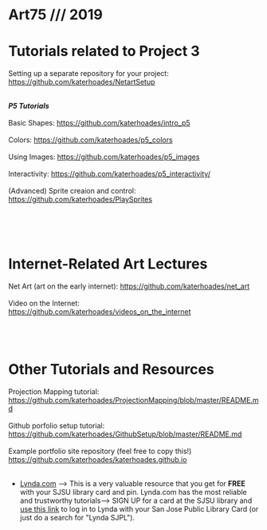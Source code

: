 # Art75 /// 2019

# Tutorials related to Project 3 <br>
Setting up a separate repository for your project: https://github.com/katerhoades/NetartSetup<br><br>

***P5 Tutorials***<br><br>
Basic Shapes: https://github.com/katerhoades/intro_p5 <br><br>
Colors: https://github.com/katerhoades/p5_colors <br><br>
Using Images: https://github.com/katerhoades/p5_images <br><br>
Interactivity: https://github.com/katerhoades/p5_interactivity/<br><br>
(Advanced) Sprite creaion and control: https://github.com/katerhoades/PlaySprites<br><br>

<br><br>
# Internet-Related Art Lectures <br>
Net Art (art on the early internet): https://github.com/katerhoades/net_art <br><br>
Video on the Internet: https://github.com/katerhoades/videos_on_the_internet <br><br>
<br><br>

# Other Tutorials and Resources
Projection Mapping tutorial: https://github.com/katerhoades/ProjectionMapping/blob/master/README.md
<br><br>
Github porfolio setup tutorial: https://github.com/katerhoades/GithubSetup/blob/master/README.md
<br><br>
Example portfolio site repository (feel free to copy this!) https://github.com/katerhoades/katerhoades.github.io
<br><br>
* [Lynda.com](https://www.lynda.com) --> This is a very valuable resource that you get for **FREE** with your SJSU library card and pin. Lynda.com has the most reliable and trustworthy tutorials--> SIGN UP for a card at the SJSU library and [use this link](https://www.lynda.com/portal/patron?org=sjlibrary.org&triedlogout=true) to log in to Lynda with your San Jose Public Library Card (or just do a search for "Lynda SJPL").
<br><br><br><br>
